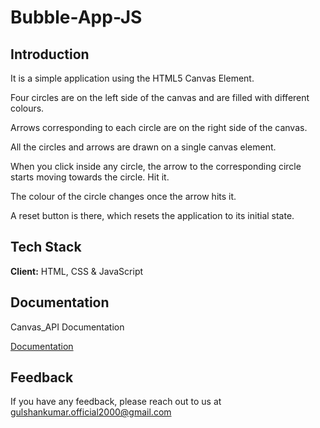 # Bubble-App-JS

## Introduction 

It is a simple application using the HTML5 Canvas Element.

Four circles are on the left side of the canvas and are filled with different colours.

Arrows corresponding to each circle are on the right side of the canvas.

All the circles and arrows are drawn on a single canvas element.

When you click inside any circle, the arrow to the corresponding circle starts moving towards the circle. Hit it.

The colour of the circle changes once the arrow hits it.

A reset button is there, which resets the application to its initial state.

## Tech Stack

**Client:** HTML, CSS & JavaScript


## Documentation
Canvas_API Documentation

[Documentation](https://developer.mozilla.org/en-US/docs/Web/API/Canvas_API)


## Feedback

If you have any feedback, please reach out to us at gulshankumar.official2000@gmail.com

